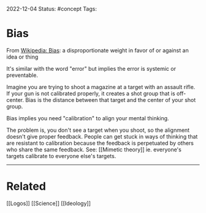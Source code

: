 2022-12-04
Status: #concept
Tags:
# Bias

From [Wikipedia: Bias](https://en.wikipedia.org/wiki/Bias): a disproportionate weight in favor of or against an idea or thing

It's similar with the word "error" but implies the error is systemic or preventable.

Imagine you are trying to shoot a magazine at a target with an assault rifle. If your gun is not calibrated properly, it creates a shot group that is off-center.  Bias is the distance between that target and the center of your shot group.

Bias implies you need "calibration" to align your mental thinking.

The problem is, you don't see a target when you shoot, so the alignment doesn't give proper feedback. People can get stuck in ways of thinking that are resistant to calibration because the feedback is perpetuated by others who share the same feedback. See: [[Mimetic theory]] ie. everyone's targets calibrate to everyone else's targets.




---
# Related

[[Logos]]
[[Science]]
[[Ideology]]